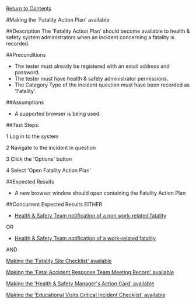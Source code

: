 [Return to Contents](https://github.com/infojam-james/test-cases/blob/master/Contents.md)

#Making the 'Fatality Action Plan' available

##Description
The 'Fatality Action Plan' should become available to health & safety system administrators when an incident concerning a fatality is recorded.

##Preconditions
+ The tester must already be registered with an email address and password.
+ The tester must have health & safety administrator permissions.
+ The Category Type of the incident question must have been recorded as 'Fatality'.

##Assumptions
+ A supported browser is being used.

##Test Steps:

1 Log in to the system

2 Navigate to the incident in question

3 Click the 'Options' button

4 Select 'Open Fatality Action Plan'

##Expected Results
+ A new browser window should open containing the Fatality Action Plan

##Concurrent Expected Results
EITHER

+ [Health & Safety Team notification of a non work-related fatality](https://github.com/infojam-james/test-cases/blob/master/Fatalities/fatalities-1.md)

OR

+ [Health & Safety Team notification of a work-related fatality](https://github.com/infojam-james/test-cases/blob/master/Fatalities/fatalities-2.md)

AND

[Making the 'Fatality Site Checklist' available](https://github.com/infojam-james/test-cases/blob/master/Fatalities/fatalities-4.md)

[Making the 'Fatal Accident Response Team Meeting Record' available](https://github.com/infojam-james/test-cases/blob/master/Fatalities/fatalities-5.md)

[Making the 'Health & Safety Manager's Action Card' available](https://github.com/infojam-james/test-cases/blob/master/Fatalities/fatalities-6.md)

[Making the 'Educational Visits Critical Incident Checklist' available](https://github.com/infojam-james/test-cases/blob/master/Fatalities/fatalities-7.md)
